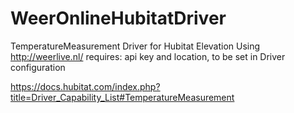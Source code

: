 # WeerOnlineHubitatDriver

TemperatureMeasurement Driver for Hubitat Elevation
Using http://weerlive.nl/
requires: api key and location, to be set in Driver configuration

https://docs.hubitat.com/index.php?title=Driver_Capability_List#TemperatureMeasurement
